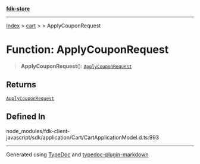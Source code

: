 [**fdk-store**](../../../README.md)
***

[Index](../../../API.md) > [cart](../../README.md) > [<internal>](../README.md) > ApplyCouponRequest

# Function: ApplyCouponRequest

> **ApplyCouponRequest**(): [`ApplyCouponRequest`](../type-aliases/type-alias.ApplyCouponRequest.md)

## Returns

[`ApplyCouponRequest`](../type-aliases/type-alias.ApplyCouponRequest.md)

## Defined In

node\_modules/fdk-client-javascript/sdk/application/Cart/CartApplicationModel.d.ts:993

***
Generated using [TypeDoc](https://typedoc.org/) and [typedoc-plugin-markdown](https://www.npmjs.com/package/typedoc-plugin-markdown)
